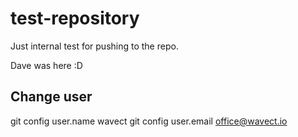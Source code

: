 # test-repository
Just internal test for pushing to the repo.

Dave was here :D

## Change user
git config user.name wavect
git config user.email office@wavect.io
